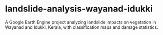 # landslide-analysis-wayanad-idukki
A Google Earth Engine project analyzing landslide impacts on vegetation in Wayanad and Idukki, Kerala, with classification maps and damage statistics.
